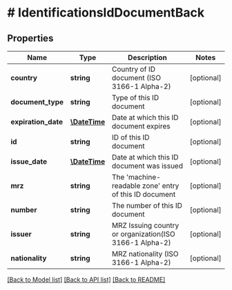 # # IdentificationsIdDocumentBack

## Properties

Name | Type | Description | Notes
------------ | ------------- | ------------- | -------------
**country** | **string** | Country of ID document (ISO 3166-1 Alpha-2) | [optional] 
**document_type** | **string** | Type of this ID document | [optional] 
**expiration_date** | [**\DateTime**](\DateTime.md) | Date at which this ID document expires | [optional] 
**id** | **string** | ID of this ID document | [optional] 
**issue_date** | [**\DateTime**](\DateTime.md) | Date at which this ID document was issued | [optional] 
**mrz** | **string** | The &#39;machine-readable zone&#39; entry of this ID document | [optional] 
**number** | **string** | The number of this ID document | [optional] 
**issuer** | **string** | MRZ Issuing country or organization(ISO 3166-1 Alpha-2) | [optional] 
**nationality** | **string** | MRZ nationality (ISO 3166-1 Alpha-2) | [optional] 

[[Back to Model list]](../../README.md#documentation-for-models) [[Back to API list]](../../README.md#documentation-for-api-endpoints) [[Back to README]](../../README.md)


